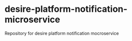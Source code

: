 # desire-platform-notification-microservice
Repository for desire platform notification mocroservice
